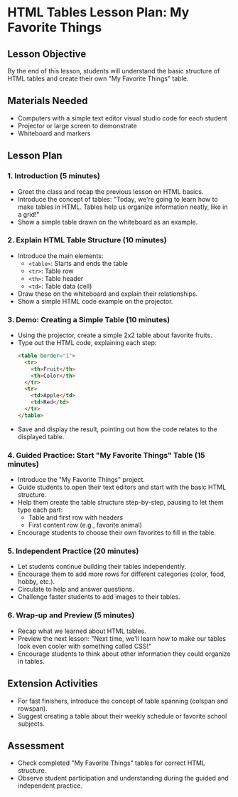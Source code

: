 # HTML Tables Lesson Plan: My Favorite Things

## Lesson Objective
By the end of this lesson, students will understand the basic structure of HTML tables and create their own "My Favorite Things" table.

## Materials Needed
- Computers with a simple text editor visual studio code for each student
- Projector or large screen to demonstrate
- Whiteboard and markers

## Lesson Plan

### 1. Introduction (5 minutes)
- Greet the class and recap the previous lesson on HTML basics.
- Introduce the concept of tables: "Today, we're going to learn how to make tables in HTML. Tables help us organize information neatly, like in a grid!"
- Show a simple table drawn on the whiteboard as an example.

### 2. Explain HTML Table Structure (10 minutes)
- Introduce the main elements:
  - `<table>`: Starts and ends the table
  - `<tr>`: Table row
  - `<th>`: Table header
  - `<td>`: Table data (cell)
- Draw these on the whiteboard and explain their relationships.
- Show a simple HTML code example on the projector.

### 3. Demo: Creating a Simple Table (10 minutes)
- Using the projector, create a simple 2x2 table about favorite fruits.
- Type out the HTML code, explaining each step:
  ```html
  <table border="1">
    <tr>
      <th>Fruit</th>
      <th>Color</th>
    </tr>
    <tr>
      <td>Apple</td>
      <td>Red</td>
    </tr>
  </table>
  ```
- Save and display the result, pointing out how the code relates to the displayed table.

### 4. Guided Practice: Start "My Favorite Things" Table (15 minutes)
- Introduce the "My Favorite Things" project.
- Guide students to open their text editors and start with the basic HTML structure.
- Help them create the table structure step-by-step, pausing to let them type each part:
  - Table and first row with headers
  - First content row (e.g., favorite animal)
- Encourage students to choose their own favorites to fill in the table.

### 5. Independent Practice (20 minutes)
- Let students continue building their tables independently.
- Encourage them to add more rows for different categories (color, food, hobby, etc.).
- Circulate to help and answer questions.
- Challenge faster students to add images to their tables.


### 6. Wrap-up and Preview (5 minutes)
- Recap what we learned about HTML tables.
- Preview the next lesson: "Next time, we'll learn how to make our tables look even cooler with something called CSS!"
- Encourage students to think about other information they could organize in tables.

## Extension Activities
- For fast finishers, introduce the concept of table spanning (colspan and rowspan).
- Suggest creating a table about their weekly schedule or favorite school subjects.

## Assessment
- Check completed "My Favorite Things" tables for correct HTML structure.
- Observe student participation and understanding during the guided and independent practice.

